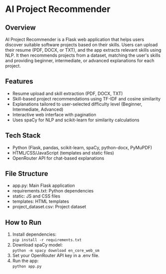 # AI Project Recommender

## Overview
AI Project Recommender is a Flask web application that helps users discover suitable software projects based on their skills. Users can upload their resume (PDF, DOCX, or TXT), and the app extracts relevant skills using NLP. It then recommends projects from a dataset, matching the user's skills and providing beginner, intermediate, or advanced explanations for each project.

## Features
- Resume upload and skill extraction (PDF, DOCX, TXT)
- Skill-based project recommendations using TF-IDF and cosine similarity
- Explanations tailored to user-selected difficulty level (Beginner, Intermediate, Advanced)
- Interactive web interface with pagination
- Uses spaCy for NLP and scikit-learn for similarity calculations

## Tech Stack
- Python (Flask, pandas, scikit-learn, spaCy, python-docx, PyMuPDF)
- HTML/CSS/JavaScript (templates and static files)
- OpenRouter API for chat-based explanations

## File Structure
- app.py: Main Flask application
- requirements.txt: Python dependencies
- static: JS and CSS files
- templates: HTML templates
- project_dataset.csv: Project dataset

## How to Run
1. Install dependencies:  
   `pip install -r requirements.txt`
2. Download spaCy model:  
   `python -m spacy download en_core_web_sm`
3. Set your OpenRouter API key in a .env file.
4. Run the app:  
   `python app.py`